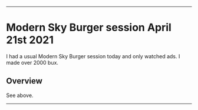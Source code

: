 
***

# Modern Sky Burger session April 21st 2021

I had a usual Modern Sky Burger session today and only watched ads. I made over 2000 bux.

## Overview

See above.

***
